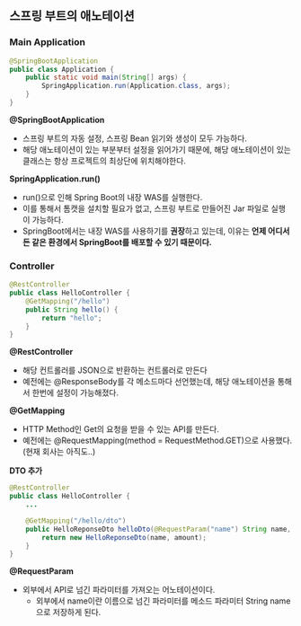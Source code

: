 ## 스프링 부트의 애노테이션

### Main Application

```java
@SpringBootApplication
public class Application {
    public static void main(String[] args) {
        SpringApplication.run(Application.class, args);
    }
}
```

**@SpringBootApplication**

- 스프링 부트의 자동 설정, 스프링 Bean 읽기와 생성이 모두 가능하다.
- 해당 애노테이션이 있는 부분부터 설정을 읽어가기 때문에, 해당 애노테이션이 있는 클래스는 항상 프로젝트의 최상단에 위치해야한다.

**SpringApplication.run()**

- run()으로 인해 Spring Boot의 내장 WAS를 실행한다.
- 이를 통해서 톰캣을 설치할 필요가 없고, 스프링 부트로 만들어진 Jar 파일로 실행이 가능하다.
- SpringBoot에서는 내장 WAS를 사용하기를 **권장**하고 있는데, 이유는 **언제 어디서든 같은 환경에서 SpringBoot를 배포할 수 있기 때문이다.**



### Controller

```java
@RestController
public class HelloController {
    @GetMapping("/hello")
    public String hello() {
        return "hello";
    }
}
```

**@RestController**

- 해당 컨트롤러를 JSON으로 반환하는 컨트롤러로 만든다
- 예전에는 @ResponseBody를 각 메소드마다 선언했는데, 해당 애노테이션을 통해서 한번에 설정이 가능해졌다.



**@GetMapping**

- HTTP Method인 Get의 요청을 받을 수 있는 API를 만든다.
- 예전에는 @RequestMapping(method = RequestMethod.GET)으로 사용했다.(현재 회사는 아직도..)



**DTO 추가**

```java
@RestController
public class HelloController {
    ...

    @GetMapping("/hello/dto")
    public HelloReponseDto helloDto(@RequestParam("name") String name, @RequestParam("amount") int amount) {
        return new HelloReponseDto(name, amount);
    }
}
```

**@RequestParam**

- 외부에서 API로 넘긴 파라미터를 가져오는 어노테이션이다.
  - 외부에서 name이란 이름으로 넘긴 파라미터를 메소드 파라미터 String name으로 저장하게 된다.